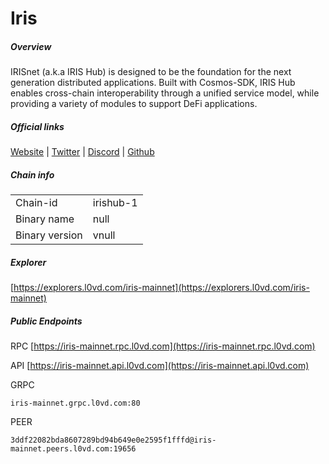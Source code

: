 # Iris


##### Overview
IRISnet (a.k.a IRIS Hub) is designed to be the foundation for the next generation distributed applications. Built with Cosmos-SDK, IRIS Hub enables cross-chain interoperability through a unified service model, while providing a variety of modules to support DeFi applications.


##### Official links
[Website](https://www.irisnet.org/) | [Twitter](https://twitter.com/irisnetwork) | [Discord](https://discord.gg/ggRSyCJsQk) | [Github](https://github.com/irisnet)

##### Chain info

|  |  |
| ------ | ------ |
| Chain-id | irishub-1 |
| Binary name | null |
| Binary version | vnull |

##### Explorer
[https://explorers.l0vd.com/iris-mainnet](https://explorers.l0vd.com/iris-mainnet)

##### Public Endpoints
RPC
[https://iris-mainnet.rpc.l0vd.com](https://iris-mainnet.rpc.l0vd.com)

API
[https://iris-mainnet.api.l0vd.com](https://iris-mainnet.api.l0vd.com)

GRPC
```
iris-mainnet.grpc.l0vd.com:80
```

PEER
```
3ddf22082bda8607289bd94b649e0e2595f1fffd@iris-mainnet.peers.l0vd.com:19656
```
